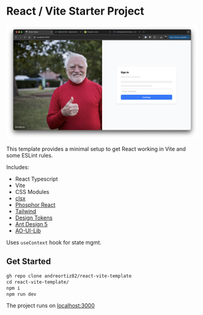# React / Vite Starter Project

![img](./public/cover.png)

This template provides a minimal setup to get React working in Vite and some ESLint rules.

Includes:

- React Typescript
- Vite
- CSS Modules
- [clsx](https://github.com/lukeed/clsx)
- [Phosphor React](https://phosphoricons.com/)
- [Tailwind](https://tailwindcss.com/)
- [Design Tokens](https://github.com/andreortiz82/ao-design-tokens)
- [Ant Design 5](https://ant.design/components/overview/)
- [AO-UI-Lib](https://github.com/andreortiz82/ao-ui-lib)

Uses `useContext` hook for state mgmt.

## Get Started

```
gh repo clone andreortiz82/react-vite-template
cd react-vite-template/
npm i
npm run dev
```

The project runs on [localhost:3000](http://localhost:3000/)
